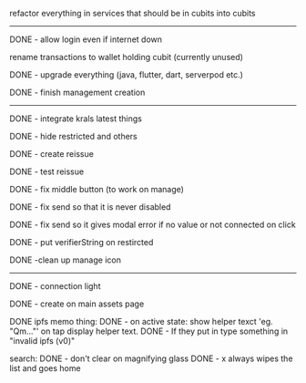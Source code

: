 refactor everything in services that should be in cubits into cubits

---

DONE - allow login even if internet down

rename transactions to wallet holding cubit (currently unused)

DONE - upgrade everything (java, flutter, dart, serverpod etc.)

DONE - finish management creation

---

DONE - integrate krals latest things

DONE - hide restricted and others

DONE - create reissue 

DONE - test reissue 

DONE - fix middle button (to work on manage)

DONE - fix send so that it is never disabled

DONE - fix send so it gives modal error if no value or not connected on click

DONE - put verifierString on restircted

DONE -clean up manage icon 

--------

DONE - connection light

DONE - create on main assets page

DONE ipfs memo thing:
DONE - on active state: show helper texct 'eg. "Qm..."' on tap display helper text. 
DONE - If they put in type something in "invalid ipfs (v0)"

search: 
DONE - don't clear on magnifying glass
DONE - x always wipes the list and goes home

